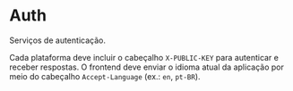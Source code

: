 # Auth

Serviços de autenticação.

Cada plataforma deve incluir o cabeçalho `X-PUBLIC-KEY` para autenticar e receber respostas. O frontend deve enviar o idioma atual da aplicação por meio do cabeçalho `Accept-Language` (ex.: `en`, `pt-BR`).
